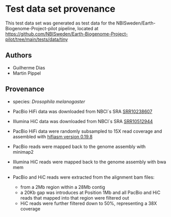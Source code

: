 # Test data set provenance

This test data set was generated as test data for the NBISweden/Earth-Biogenome-Project-pilot 
pipeline, located at
https://github.com/NBISweden/Earth-Biogenome-Project-pilot/tree/main/tests/data/tiny

## Authors

- Guilherme Dias
- Martin Pippel

## Provenance

- species: _Drosophila melanogaster_
- PacBio HiFi data was downloaded from NBCI´s SRA [SRR10238607](https://www.ncbi.nlm.nih.gov/sra/SRR10238607)
- Illumina HiC data was downloaded from NBCI´s SRA [SRR10512944](https://www.ncbi.nlm.nih.gov/sra/SRR10512944)

- PacBio HiFi data were randomly subsampled to 15X read coverage and assembled with [hifiasm version 0.19.8](https://github.com/chhylp123/hifiasm)
- PacBio reads were mapped back to the genome assembly with minimap2
- Illumina HiC reads were mapped back to the genome assembly with bwa mem

- PacBio and HiC reads were extracted from the alignment bam files:
   - from a 2Mb region within a 28Mb contig
   - a 20Kb gap was introduces at Position 1Mb and all PacBio and HiC reads that mapped into that region were filtered out
   - HiC reads were further filtered down to 50%, representing a 38X coverage


